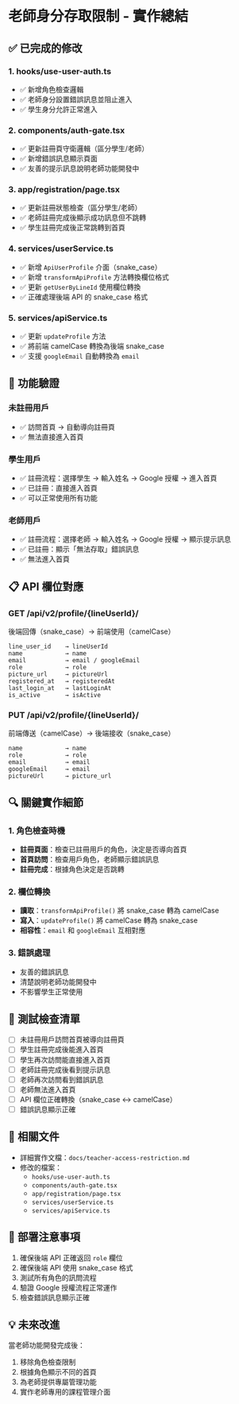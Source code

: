# 老師身分存取限制 - 實作總結

## ✅ 已完成的修改

### 1. **hooks/use-user-auth.ts**
- ✅ 新增角色檢查邏輯
- ✅ 老師身分設置錯誤訊息並阻止進入
- ✅ 學生身分允許正常進入

### 2. **components/auth-gate.tsx**
- ✅ 更新註冊頁守衛邏輯（區分學生/老師）
- ✅ 新增錯誤訊息顯示頁面
- ✅ 友善的提示訊息說明老師功能開發中

### 3. **app/registration/page.tsx**
- ✅ 更新註冊狀態檢查（區分學生/老師）
- ✅ 老師註冊完成後顯示成功訊息但不跳轉
- ✅ 學生註冊完成後正常跳轉到首頁

### 4. **services/userService.ts**
- ✅ 新增 `ApiUserProfile` 介面（snake_case）
- ✅ 新增 `transformApiProfile` 方法轉換欄位格式
- ✅ 更新 `getUserByLineId` 使用欄位轉換
- ✅ 正確處理後端 API 的 snake_case 格式

### 5. **services/apiService.ts**
- ✅ 更新 `updateProfile` 方法
- ✅ 將前端 camelCase 轉換為後端 snake_case
- ✅ 支援 `googleEmail` 自動轉換為 `email`

## 🎯 功能驗證

### 未註冊用戶
- ✅ 訪問首頁 → 自動導向註冊頁
- ✅ 無法直接進入首頁

### 學生用戶
- ✅ 註冊流程：選擇學生 → 輸入姓名 → Google 授權 → 進入首頁
- ✅ 已註冊：直接進入首頁
- ✅ 可以正常使用所有功能

### 老師用戶
- ✅ 註冊流程：選擇老師 → 輸入姓名 → Google 授權 → 顯示提示訊息
- ✅ 已註冊：顯示「無法存取」錯誤訊息
- ✅ 無法進入首頁

## 📋 API 欄位對應

### GET /api/v2/profile/{lineUserId}/
後端回傳（snake_case）→ 前端使用（camelCase）
```
line_user_id    → lineUserId
name            → name
email           → email / googleEmail
role            → role
picture_url     → pictureUrl
registered_at   → registeredAt
last_login_at   → lastLoginAt
is_active       → isActive
```

### PUT /api/v2/profile/{lineUserId}/
前端傳送（camelCase）→ 後端接收（snake_case）
```
name            → name
role            → role
email           → email
googleEmail     → email
pictureUrl      → picture_url
```

## 🔍 關鍵實作細節

### 1. 角色檢查時機
- **註冊頁面**：檢查已註冊用戶的角色，決定是否導向首頁
- **首頁訪問**：檢查用戶角色，老師顯示錯誤訊息
- **註冊完成**：根據角色決定是否跳轉

### 2. 欄位轉換
- **讀取**：`transformApiProfile()` 將 snake_case 轉為 camelCase
- **寫入**：`updateProfile()` 將 camelCase 轉為 snake_case
- **相容性**：`email` 和 `googleEmail` 互相對應

### 3. 錯誤處理
- 友善的錯誤訊息
- 清楚說明老師功能開發中
- 不影響學生正常使用

## 🧪 測試檢查清單

- [ ] 未註冊用戶訪問首頁被導向註冊頁
- [ ] 學生註冊完成後能進入首頁
- [ ] 學生再次訪問能直接進入首頁
- [ ] 老師註冊完成後看到提示訊息
- [ ] 老師再次訪問看到錯誤訊息
- [ ] 老師無法進入首頁
- [ ] API 欄位正確轉換（snake_case ↔ camelCase）
- [ ] 錯誤訊息顯示正確

## 📝 相關文件

- 詳細實作文檔：`docs/teacher-access-restriction.md`
- 修改的檔案：
  - `hooks/use-user-auth.ts`
  - `components/auth-gate.tsx`
  - `app/registration/page.tsx`
  - `services/userService.ts`
  - `services/apiService.ts`

## 🚀 部署注意事項

1. 確保後端 API 正確返回 `role` 欄位
2. 確保後端 API 使用 snake_case 格式
3. 測試所有角色的訊問流程
4. 驗證 Google 授權流程正常運作
5. 檢查錯誤訊息顯示正確

## 💡 未來改進

當老師功能開發完成後：
1. 移除角色檢查限制
2. 根據角色顯示不同的首頁
3. 為老師提供專屬管理功能
4. 實作老師專用的課程管理介面
